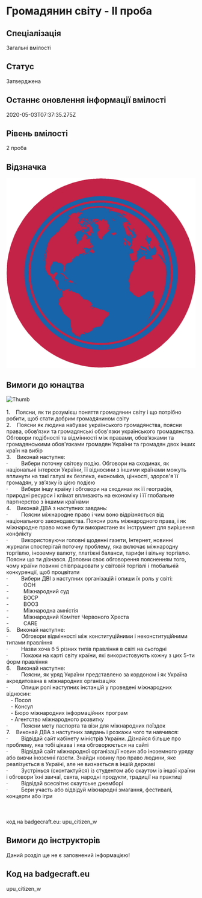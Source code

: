 # Громадянин світу - ІІ проба

## Спеціалізація

Загальні вмілості

## Статус

Затверджена

## Останнє оновлення інформації вмілості

2020-05-03T07:37:35.275Z

## Рівень вмілості

2 проба

## Відзначка

![Відзначка](../images/Hromadianyn_svitu_II/________________-_.jpg)

## Вимоги до юнацтва

<img alt="Thumb                   " src="/uploads/textareas/bootsy/image/99/small_________________-_.jpg"><br><br>1.&nbsp;&nbsp;&nbsp;
Поясни, як ти
розумієш поняття громадянин світу і що потрібно робити, щоб стати добрим
громадянином світу<br>2.&nbsp;&nbsp;&nbsp;
Поясни як людина
набуває українського громадянства, поясни права, обов’язки та громадянські
обов'язки українського громадянства. Обговори подібності та відмінності між
правами, обов’язками та громадянськими обов'язками громадян України та громадян
двох інших країн на вибір<br>3.&nbsp;&nbsp;&nbsp;
Виконай наступне:<br>·&nbsp;&nbsp;&nbsp;&nbsp;&nbsp;&nbsp;&nbsp;&nbsp;
Вибери поточну
світову подію. Обговори на сходинах, як національні інтереси України, її
відносини з іншими країнами можуть вплинути на такі галузі як безпека,
економіка, цінності, здоров'я її громадян, у зв’язку із цією подією<br>·&nbsp;&nbsp;&nbsp;&nbsp;&nbsp;&nbsp;&nbsp;&nbsp;
Вибери іншу країну
і обговори на сходинах як її географія, природні ресурси і клімат впливають на
економіку і її глобальне партнерство з іншими країнами<br>4.&nbsp;&nbsp;&nbsp;
Виконай ДВА з
наступних завдань:<br>·&nbsp;&nbsp;&nbsp;&nbsp;&nbsp;&nbsp;&nbsp;&nbsp;
Поясни міжнародне
право і чим воно відрізняється від національного законодавства. Поясни роль
міжнародного права, і як міжнародне право може бути використане як інструмент
для вирішення конфлікту<br>·&nbsp;&nbsp;&nbsp;&nbsp;&nbsp;&nbsp;&nbsp;&nbsp;
Використовуючи
головні щоденні газети, Інтернет, новинні журнали спостерігай поточну проблему,
яка включає міжнародну торгівлю, іноземну валюту, платіжні баланси, тарифи і
вільну торгівлю. Поясни що ти дізнався. Доповни своє обговорення поясненням
того, чому країни повинні співпрацювати у світовій торгівлі і глобальній
конкуренції, щоб процвітати<br>·&nbsp;&nbsp;&nbsp;&nbsp;&nbsp;&nbsp;&nbsp;&nbsp;
Вибери ДВІ з
наступних організацій і опиши їх роль у світі:<br>-&nbsp;&nbsp;&nbsp;&nbsp;&nbsp;&nbsp;&nbsp;&nbsp;&nbsp;
ООН<br>-&nbsp;&nbsp;&nbsp;&nbsp;&nbsp;&nbsp;&nbsp;&nbsp;&nbsp;
Міжнародний суд<br>-&nbsp;&nbsp;&nbsp;&nbsp;&nbsp;&nbsp;&nbsp;&nbsp;&nbsp;
ВОСР<br>-&nbsp;&nbsp;&nbsp;&nbsp;&nbsp;&nbsp;&nbsp;&nbsp;&nbsp;
ВООЗ<br>-&nbsp;&nbsp;&nbsp;&nbsp;&nbsp;&nbsp;&nbsp;&nbsp;&nbsp;
Міжнародна амністія<br>-&nbsp;&nbsp;&nbsp;&nbsp;&nbsp;&nbsp;&nbsp;&nbsp;&nbsp;
Міжнародний Комітет
Червоного Хреста<br>-&nbsp;&nbsp;&nbsp;&nbsp;&nbsp;&nbsp;&nbsp;&nbsp;&nbsp;
CARE<br>5.&nbsp;&nbsp;&nbsp;
Виконай наступне:<br>·&nbsp;&nbsp;&nbsp;&nbsp;&nbsp;&nbsp;&nbsp;&nbsp;
Обговори
відмінності між конституційними і неконституційними типами правління<br>·&nbsp;&nbsp;&nbsp;&nbsp;&nbsp;&nbsp;&nbsp;&nbsp;
Назви хоча б 5
різних типів правління в світі на сьогодні<br>·&nbsp;&nbsp;&nbsp;&nbsp;&nbsp;&nbsp;&nbsp;&nbsp;
Покажи на карті
світу країни, які використовують кожну з цих 5-ти форм правління<br>6.&nbsp;&nbsp;&nbsp;
Виконай наступне:<br>·&nbsp;&nbsp;&nbsp;&nbsp;&nbsp;&nbsp;&nbsp;&nbsp;
Поясни, як уряд
України представлено за кордоном і як Україна акредитована в міжнародних
організаціях<br>·&nbsp;&nbsp;&nbsp;&nbsp;&nbsp;&nbsp;&nbsp;&nbsp;
Опиши ролі
наступних інстанцій у проведені міжнародних відносин:<br>&nbsp; &nbsp;-&nbsp;Посол<br>&nbsp; &nbsp;-&nbsp;Консул<br>&nbsp; &nbsp;-&nbsp;Бюро міжнародних
інформаційних програм<br>&nbsp; &nbsp;- Агентство
міжнародного розвитку<br>·&nbsp;&nbsp;&nbsp;&nbsp;&nbsp;&nbsp;&nbsp;&nbsp;
Поясни мету
паспорта та візи для міжнародних поїздок<br>7.&nbsp;&nbsp;&nbsp;
Виконай ДВА з
наступних завдань і розкажи чого ти навчився:<br>·&nbsp;&nbsp;&nbsp;&nbsp;&nbsp;&nbsp;&nbsp;&nbsp;
Відвідай сайт
кабінету міністрів України. Дізнайся більше про проблему, яка тобі цікава і яка
обговорюється на сайті<br>·&nbsp;&nbsp;&nbsp;&nbsp;&nbsp;&nbsp;&nbsp;&nbsp;
Відвідай сайт
міжнародної організації новин або іноземного уряду або вивчи іноземні газети.
Знайди новину про право людини, яке реалізується в Україні, але не визнається в
іншій державі<br>·&nbsp;&nbsp;&nbsp;&nbsp;&nbsp;&nbsp;&nbsp;&nbsp;
Зустрінься
(сконтактуйся) із студентом або скаутом із іншої країни і обговори їхні звичаї,
свята, народні продукти, традиції на практиці<br>·&nbsp;&nbsp;&nbsp;&nbsp;&nbsp;&nbsp;&nbsp;&nbsp;
Відвідай всесвітнє
скаутське джемборі<br>·&nbsp;&nbsp;&nbsp;&nbsp;&nbsp;&nbsp;&nbsp;&nbsp;&nbsp;Бери
участь або відвідуй міжнародні змагання, фестивалі, концерти або ігри<br><br><br><br>код на badgecraft.eu: upu_citizen_w<br>

## Вимоги до інструкторів

Даний розділ ще не є заповнений інформацією!

## Код на badgecraft.eu

upu_citizen_w